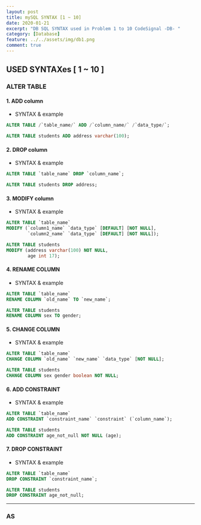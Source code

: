 ```yaml
---
layout: post
title: mySQL SYNTAX [1 ~ 10]
date: 2020-01-21
excerpt: "DB SQL SYNTAX used in Problem 1 to 10 CodeSignal -DB- "
category: [Database]
feature: ../../assets/img/db1.png
comment: true
---
```


## USED SYNTAXes [ 1 ~ 10 ]

### ALTER TABLE

#### 1. ADD column
- SYNTAX & example
```sql
ALTER TABLE /`table_name/` ADD /`column_name/` /`data_type/`;

ALTER TABLE students ADD address varchar(100);
```

#### 2. DROP column
- SYNTAX & example
```sql
ALTER TABLE `table_name` DROP `column_name`;

ALTER TABLE students DROP address;
```

#### 3. MODIFY column
- SYNTAX & example
```sql
ALTER TABLE `table_name` 
MODIFY (`column1_name` `data_type` [DEFAULT] [NOT NULL],
        `column2_name` `data_type` [DEFAULT] [NOT NULL]);

ALTER TABLE students 
MODIFY (address varchar(100) NOT NULL,
        age int 17);
```

#### 4. RENAME COLUMN
- SYNTAX & example
```sql
ALTER TABLE `table_name` 
RENAME COLUMN `old_name` TO `new_name`;

ALTER TABLE students 
RENAME COLUMN sex TO gender;
```

#### 5. CHANGE COLUMN
- SYNTAX & example
```sql
ALTER TABLE `table_name`
CHANGE COLUMN `old_name` `new_name` `data_type` [NOT NULL];

ALTER TABLE students
CHANGE COLUMN sex gender boolean NOT NULL;
```

#### 6. ADD CONSTRAINT
- SYNTAX & example
```sql
ALTER TABLE `table_name`
ADD CONSTRAINT `constraint_name` `constraint` (`column_name`);

ALTER TABLE students
ADD CONSTRAINT age_not_null NOT NULL (age);
```

#### 7. DROP CONSTRAINT
- SYNTAX & example
```sql
ALTER TABLE `table_name`
DROP CONSTRAINT `constraint_name`;

ALTER TABLE students
DROP CONSTRAINT age_not_null;
```

-----------------------------------------
### AS
